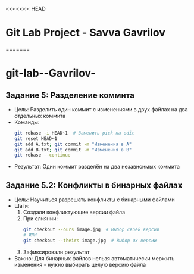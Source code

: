 <<<<<<< HEAD
# Git Lab Project - Savva Gavrilov
=======
# git-lab--Gavrilov-


## Задание 5: Разделение коммита
- Цель: Разделить один коммит с изменениями в двух файлах на два отдельных коммита
- Команды:
  ```bash
  git rebase -i HEAD~1  # Заменить pick на edit
  git reset HEAD~1
  git add A.txt; git commit -m "Изменения в A"
  git add B.txt; git commit -m "Изменения в B"
  git rebase --continue
  ```
- Результат: Один коммит разделён на два независимых коммита

## Задание 5.2: Конфликты в бинарных файлах
- Цель: Научиться разрешать конфликты с бинарными файлами
- Шаги:
  1. Создали конфликтующие версии файла
  2. При слиянии:
     ```bash
     git checkout --ours image.jpg  # Выбор своей версии
     # ИЛИ
     git checkout --theirs image.jpg  # Выбор их версии
     ```
  3. Зафиксировали результат
- Важно: Для бинарных файлов нельзя автоматически мержить изменения - нужно выбирать целую версию файла
